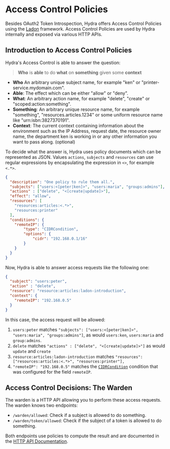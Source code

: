 # Access Control Policies

Besides OAuth2 Token Introspection, Hydra offers Access Control Policies using
the [Ladon](https://github.com/ory-am/ladon) framework. Access Control Policies are used by Hydra internally and exposed
via various HTTP APIs.

## Introduction to Access Control Policies

Hydra's Access Control is able to answer the question:

> **Who** is **able** to do **what** on **something** given some **context**

* **Who** An arbitrary unique subject name, for example "ken" or "printer-service.mydomain.com".
* **Able**: The effect which can be either "allow" or "deny".
* **What**: An arbitrary action name, for example "delete", "create" or "scoped:action:something".
* **Something**: An arbitrary unique resource name, for example "something", "resources.articles.1234" or some uniform
    resource name like "urn:isbn:3827370191".
* **Context**: The current context containing information about the environment such as the IP Address,
    request date, the resource owner name, the department ken is working in or any other information you want to pass along.
    (optional)

To decide what the answer is, Hydra uses policy documents which can be represented as JSON. Values `actions`, `subjects`
and `resources` can use regular expressions by encapsulating the expression in `<>`, for example `<.*>`.

```json
{
  "description": "One policy to rule them all.",
  "subjects": ["users:<[peter|ken]>", "users:maria", "groups:admins"],
  "actions" : ["delete", "<[create|update]>"],
  "effect": "allow",
  "resources": [
    "resources:articles:<.*>",
    "resources:printer"
  ],
  "conditions": {
    "remoteIP": {
        "type": "CIDRCondition",
        "options": {
            "cidr": "192.168.0.1/16"
        }
    }
  }
}
```

Now, Hydra is able to answer access requests like the following one:

```json
{
  "subject": "users:peter",
  "action" : "delete",
  "resource": "resource:articles:ladon-introduction",
  "context": {
    "remoteIP": "192.168.0.5"
  }
}
```

In this case, the access request will be allowed:

1. `users:peter` matches `"subjects": ["users:<[peter|ken]>", "users:maria", "groups:admins"]`, as would `users:ken`, `users:maria` and `group:admins`.
2. `delete` matches `"actions" : ["delete", "<[create|update]>"]` as would `update` and `create`
3. `resource:articles:ladon-introduction` matches `"resources": ["resources:articles:<.*>", "resources:printer"],`
4. `"remoteIP": "192.168.0.5"` matches the [`CIDRCondition`](https://en.wikipedia.org/wiki/Classless_Inter-Domain_Routing)
condition that was configured for the field `remoteIP`.

## Access Control Decisions: The Warden

The warden is a HTTP API allowing you to perform these access requests.
The warden knows two endpoints:

* `/warden/allowed`: Check if a subject is allowed to do something.
* `/warden/token/allowed`: Check if the subject of a token is allowed to do something.

Both endpoints use policies to compute the result and are documented in the [HTTP API Documentation](http://docs.hydra13.apiary.io/#reference/warden:-access-control).
